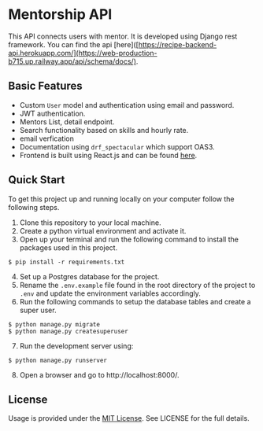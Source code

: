 # Mentorship API

This API connects users with mentor. It is developed using Django rest framework. You can find the api [here]([https://recipe-backend-api.herokuapp.com/](https://web-production-b715.up.railway.app/api/schema/docs/).

## Basic Features

- Custom `User` model and authentication using email and password.
- JWT authentication.
- Mentors List, detail endpoint.
- Search functionality based on skills and hourly rate.
- email verfication
- Documentation using `drf_spectacular` which support OAS3.
- Frontend is built using React.js and can be found [here](https://github.com/Kaleb-Abiy/mentors-react).

## Quick Start

To get this project up and running locally on your computer follow the following steps.

1. Clone this repository to your local machine.
2. Create a python virtual environment and activate it.
3. Open up your terminal and run the following command to install the packages used in this project.

```
$ pip install -r requirements.txt
```

4. Set up a Postgres database for the project.
5. Rename the `.env.example` file found in the root directory of the project to `.env` and update
   the environment variables accordingly.
6. Run the following commands to setup the database tables and create a super user.

```
$ python manage.py migrate
$ python manage.py createsuperuser
```

7. Run the development server using:

```
$ python manage.py runserver
```

8. Open a browser and go to http://localhost:8000/.

## License

Usage is provided under the [MIT License](http://opensource.org/licenses/mit-license.php). See LICENSE for the full details.

